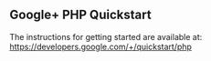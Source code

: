 ## Google+ PHP Quickstart

The instructions for getting started are available at:
https://developers.google.com/+/quickstart/php
